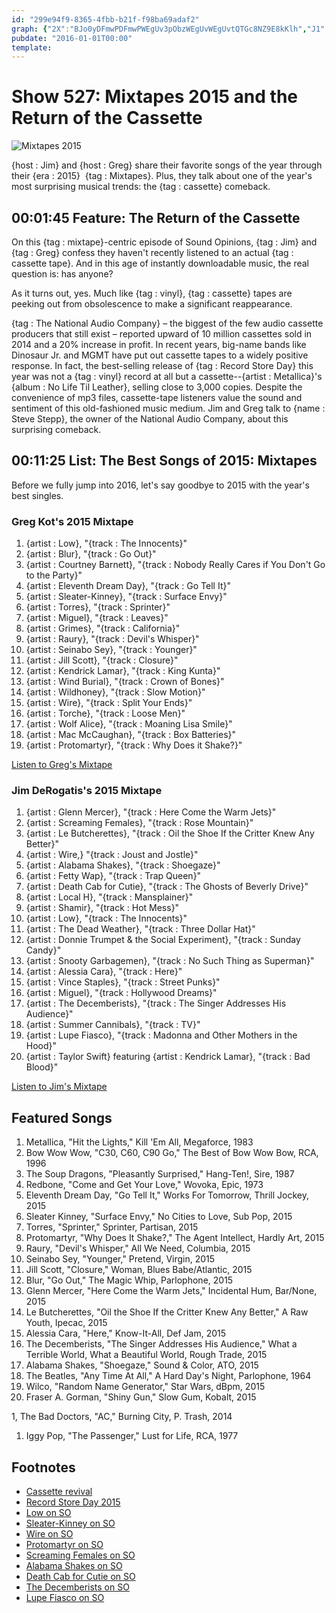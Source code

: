 ```yaml
---
id: "299e94f9-8365-4fbb-b21f-f98ba69adaf2"
graph: {"2X":"BJo0yDFmwPDFmwPWEgUv3pObzWEgUvWEgUvtQTGc8NZ9E8kKlh","J1":""}
pubdate: "2016-01-01T00:00"
template: 
---
```






# Show 527: Mixtapes 2015 and the Return of the Cassette

![Mixtapes 2015](https://static.soundopinions.org/images/2016/2015mixtapes_web.jpg)

{host : Jim} and {host : Greg} share their favorite songs of the year through their {era : 2015}  {tag : Mixtapes}. Plus, they talk about one of the year's most surprising musical trends: the {tag : cassette} comeback.



## 00:01:45 Feature: The Return of the Cassette

On this {tag : mixtape}-centric episode of Sound Opinions, {tag : Jim} and {tag : Greg} confess they haven't recently listened to an actual {tag : cassette tape}. And in this age of instantly downloadable music, the real question is: has anyone?

As it turns out, yes.  Much like {tag : vinyl}, {tag : cassette} tapes are peeking out from obsolescence to make a significant reappearance.

{tag : The National Audio Company} – the biggest of the few audio cassette producers that still exist – reported upward of 10 million cassettes sold in 2014 and a 20% increase in profit. In recent years, big-name bands like Dinosaur Jr. and MGMT have put out cassette tapes to a widely positive response. In fact, the best-selling release of {tag : Record Store Day} this year was not a {tag : vinyl} record at all but a cassette--{artist : Metallica}'s {album : No Life Til Leather}, selling close to 3,000 copies. Despite the convenience of mp3 files, cassette-tape listeners value the sound and sentiment of this old-fashioned music medium. Jim and Greg talk to {name : Steve Stepp}, the owner of the National Audio Company, about this surprising comeback.



## 00:11:25 List: The Best Songs of 2015: Mixtapes

Before we fully jump into 2016, let's say goodbye to 2015 with the year's best singles.


### Greg Kot's 2015 Mixtape

1. {artist : Low}, "{track : The Innocents}"
2. {artist : Blur}, "{track : Go Out}"
3. {artist : Courtney Barnett}, "{track : Nobody Really Cares if You Don't Go to the Party}"
4. {artist : Eleventh Dream Day}, "{track : Go Tell It}"
5. {artist : Sleater-Kinney}, "{track : Surface Envy}"
6. {artist : Torres}, "{track : Sprinter}"
7. {artist : Miguel}, "{track : Leaves}"
8. {artist : Grimes}, "{track : California}"
9. {artist : Raury}, "{track : Devil's Whisper}"
10. {artist : Seinabo Sey}, "{track : Younger}"
11. {artist : Jill Scott}, "{track : Closure}"
12. {artist : Kendrick Lamar}, "{track : King Kunta}"
13. {artist : Wind Burial}, "{track : Crown of Bones}"
14. {artist : Wildhoney}, "{track : Slow Motion}"
15. {artist : Wire}, "{track : Split Your Ends}"
16. {artist : Torche}, "{track : Loose Men}"
17. {artist : Wolf Alice}, "{track : Moaning Lisa Smile}"
18. {artist : Mac McCaughan}, "{track : Box Batteries}"
19. {artist : Protomartyr}, "{track : Why Does it Shake?}"

[Listen to Greg's Mixtape](https://open.spotify.com/user/soundopinions/playlist/23iX4j235hLn3gua9MkPik)


### Jim DeRogatis's 2015 Mixtape

1. {artist : Glenn Mercer}, "{track : Here Come the Warm Jets}"
2. {artist : Screaming Females}, "{track : Rose Mountain}"
3. {artist : Le Butcherettes}, "{track : Oil the Shoe If the Critter Knew Any Better}"
4. {artist : Wire,} "{track : Joust and Jostle}"
5. {artist : Alabama Shakes}, "{track : Shoegaze}"
6. {artist : Fetty Wap}, "{track : Trap Queen}"
7. {artist : Death Cab for Cutie}, "{track : The Ghosts of Beverly Drive}"
8. {artist : Local H}, "{track : Mansplainer}"
9. {artist : Shamir}, "{track : Hot Mess}"
10. {artist : Low}, "{track : The Innocents}"
11. {artist : The Dead Weather}, "{track : Three Dollar Hat}"
12. {artist : Donnie Trumpet & the Social Experiment}, "{track : Sunday Candy}"
13. {artist : Snooty Garbagemen}, "{track : No Such Thing as Superman}"
14. {artist : Alessia Cara}, "{track : Here}"
15. {artist : Vince Staples}, "{track : Street Punks}"
16. {artist : Miguel}, "{track : Hollywood Dreams}"
17. {artist : The Decemberists}, "{track : The Singer Addresses His Audience}"
18. {artist : Summer Cannibals}, "{track : TV}"
19. {artist : Lupe Fiasco}, "{track : Madonna and Other Mothers in the Hood}"
20. {artist : Taylor Swift} featuring {artist : Kendrick Lamar}, "{track : Bad Blood}"

[Listen to Jim's Mixtape](https://open.spotify.com/user/soundopinions/playlist/1bqpVGtbAivZCCja4uWpQr)



## Featured Songs

1. Metallica, "Hit the Lights," Kill 'Em All, Megaforce, 1983
2. Bow Wow Wow, "C30, C60, C90 Go," The Best of Bow Wow Bow, RCA, 1996
3. The Soup Dragons, "Pleasantly Surprised," Hang-Ten!, Sire, 1987
4. Redbone, "Come and Get Your Love," Wovoka, Epic, 1973
5. Eleventh Dream Day, "Go Tell It," Works For Tomorrow, Thrill Jockey, 2015
6. Sleater Kinney, "Surface Envy," No Cities to Love, Sub Pop, 2015
7. Torres, "Sprinter," Sprinter, Partisan, 2015
8. Protomartyr, "Why Does It Shake?," The Agent Intellect, Hardly Art, 2015
9. Raury, "Devil's Whisper," All We Need, Columbia, 2015
10. Seinabo Sey, "Younger," Pretend, Virgin, 2015
11. Jill Scott, "Closure," Woman, Blues Babe/Atlantic, 2015
12. Blur, "Go Out," The Magic Whip, Parlophone, 2015
13. Glenn Mercer, "Here Come the Warm Jets," Incidental Hum, Bar/None, 2015
14. Le Butcherettes, "Oil the Shoe If the Critter Knew Any Better," A Raw Youth, Ipecac, 2015
15. Alessia Cara, "Here," Know-It-All, Def Jam, 2015
16. The Decemberists, "The Singer Addresses His Audience," What a Terrible World, What a Beautiful World, Rough Trade, 2015
17. Alabama Shakes, "Shoegaze," Sound & Color, ATO, 2015
18. The Beatles, "Any Time At All," A Hard Day's Night, Parlophone, 1964
19. Wilco, "Random Name Generator," Star Wars, dBpm, 2015
20. Fraser A. Gorman, "Shiny Gun," Slow Gum, Kobalt, 2015

1, The Bad Doctors, "AC," Burning City, P. Trash, 2014

1. Iggy Pop, "The Passenger," Lust for Life, RCA, 1977



## Footnotes

- [Cassette revival](https://www.washingtonpost.com/news/the-intersect/wp/2015/09/09/apparently-not-content-with-vinyl-hipsters-are-also-bringing-back-the-cassette/)
- [Record Store Day 2015](http://www.stereogum.com/1796601/record-store-days-best-seller-was-a-cassette/news/)
- [Low on SO](/show/286/#low)
- [Sleater-Kinney on SO](/show/489/#sleaterkinney)
- [Wire on SO](/show/512/#wire)
- [Protomartyr on SO](/show/470/#protomartyr)
- [Screaming Females on SO](/show/340/#screamingfemales)
- [Alabama Shakes on SO](/show/333/#brittanyhoward)
- [Death Cab for Cutie on SO](/show/131/#deathcabforcutie)
- [The Decemberists on SO](/show/80/#thedecemberists)
- [Lupe Fiasco on SO](/show/62/#lupefiasco)